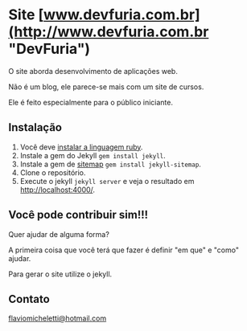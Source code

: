 Site [www.devfuria.com.br](http://www.devfuria.com.br "DevFuria")
=====

O site aborda desenvolvimento de aplicações web.

Não é um blog, ele parece-se mais com um site de cursos.

Ele é feito especialmente para o público iniciante.



Instalação
---

1. Você deve [instalar a linguagem ruby](http://www.devfuria.com.br/linux/cookbook/ruby-on-rails/).
2. Instale a gem do Jekyll `gem install jekyll`.
3. Instale a gem de [sitemap](https://rubygems.org/gems/jekyll-sitemap) `gem install jekyll-sitemap`.
4. Clone o repositório.
5. Execute o jekyll `jekyll server` e veja o resultado em [http://localhost:4000/](http://localhost:4000/).


Você pode contribuir sim!!!
---

Quer ajudar de alguma forma?

A primeira coisa que você terá que fazer é definir "em que" e "como" ajudar. 

Para gerar o site utilize o jekyll.





Contato
---

flaviomicheletti@hotmail.com

